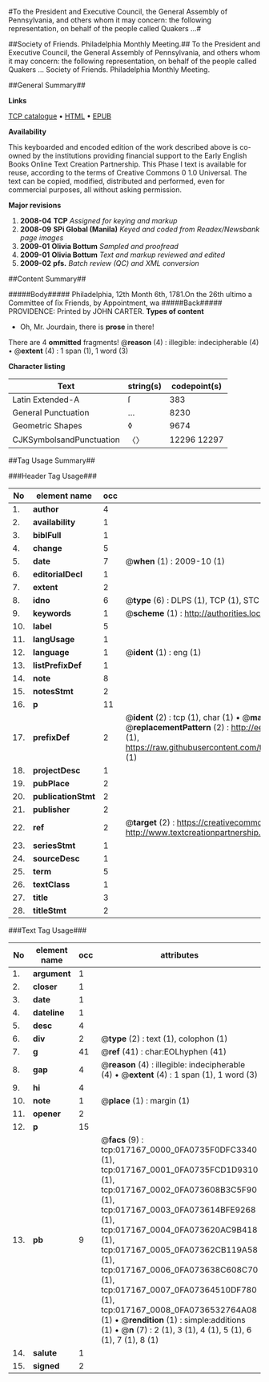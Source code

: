 #To the President and Executive Council, the General Assembly of Pennsylvania, and others whom it may concern: the following representation, on behalf of the people called Quakers ...#

##Society of Friends. Philadelphia Monthly Meeting.##
To the President and Executive Council, the General Assembly of Pennsylvania, and others whom it may concern: the following representation, on behalf of the people called Quakers ...
Society of Friends. Philadelphia Monthly Meeting.

##General Summary##

**Links**

[TCP catalogue](http://www.ota.ox.ac.uk/tcp/)  • 
[HTML](http://tei.it.ox.ac.uk/tcp/Texts-HTML/free/N13/N13596.html)  • 
[EPUB](http://tei.it.ox.ac.uk/tcp/Texts-EPUB/free/N13/N13596.epub)

**Availability**

This keyboarded and encoded edition of the
	       work described above is co-owned by the institutions
	       providing financial support to the Early English Books
	       Online Text Creation Partnership. This Phase I text is
	       available for reuse, according to the terms of Creative
	       Commons 0 1.0 Universal. The text can be copied,
	       modified, distributed and performed, even for
	       commercial purposes, all without asking permission.

**Major revisions**

1. __2008-04__ __TCP__ *Assigned for keying and markup*
1. __2008-09__ __SPi Global (Manila)__ *Keyed and coded from Readex/Newsbank page images*
1. __2009-01__ __Olivia Bottum__ *Sampled and proofread*
1. __2009-01__ __Olivia Bottum__ *Text and markup reviewed and edited*
1. __2009-02__ __pfs.__ *Batch review (QC) and XML conversion*

##Content Summary##

#####Body#####
Philadelphia, 12th Month 6th, 1781.On the 26th ultimo a Committee of ſix Friends, by Appointment, wa
#####Back#####
PROVIDENCE: Printed by JOHN CARTER.
**Types of content**

  * Oh, Mr. Jourdain, there is **prose** in there!

There are 4 **ommitted** fragments! 
 @__reason__ (4) : illegible: indecipherable (4)  •  @__extent__ (4) : 1 span (1), 1 word (3)

**Character listing**


|Text|string(s)|codepoint(s)|
|---|---|---|
|Latin Extended-A|ſ|383|
|General Punctuation|…|8230|
|Geometric Shapes|◊|9674|
|CJKSymbolsandPunctuation|〈〉|12296 12297|

##Tag Usage Summary##

###Header Tag Usage###

|No|element name|occ|attributes|
|---|---|---|---|
|1.|__author__|4||
|2.|__availability__|1||
|3.|__biblFull__|1||
|4.|__change__|5||
|5.|__date__|7| @__when__ (1) : 2009-10 (1)|
|6.|__editorialDecl__|1||
|7.|__extent__|2||
|8.|__idno__|6| @__type__ (6) : DLPS (1), TCP (1), STC (1), NOTIS (1), IMAGE-SET (1), EVANS-CITATION (1)|
|9.|__keywords__|1| @__scheme__ (1) : http://authorities.loc.gov/ (1)|
|10.|__label__|5||
|11.|__langUsage__|1||
|12.|__language__|1| @__ident__ (1) : eng (1)|
|13.|__listPrefixDef__|1||
|14.|__note__|8||
|15.|__notesStmt__|2||
|16.|__p__|11||
|17.|__prefixDef__|2| @__ident__ (2) : tcp (1), char (1)  •  @__matchPattern__ (2) : ([0-9\-]+):([0-9IVX]+) (1), (.+) (1)  •  @__replacementPattern__ (2) : http://eebo.chadwyck.com/downloadtiff?vid=$1&page=$2 (1), https://raw.githubusercontent.com/textcreationpartnership/Texts/master/tcpchars.xml#$1 (1)|
|18.|__projectDesc__|1||
|19.|__pubPlace__|2||
|20.|__publicationStmt__|2||
|21.|__publisher__|2||
|22.|__ref__|2| @__target__ (2) : https://creativecommons.org/publicdomain/zero/1.0/ (1), http://www.textcreationpartnership.org/docs/. (1)|
|23.|__seriesStmt__|1||
|24.|__sourceDesc__|1||
|25.|__term__|5||
|26.|__textClass__|1||
|27.|__title__|3||
|28.|__titleStmt__|2||


###Text Tag Usage###

|No|element name|occ|attributes|
|---|---|---|---|
|1.|__argument__|1||
|2.|__closer__|1||
|3.|__date__|1||
|4.|__dateline__|1||
|5.|__desc__|4||
|6.|__div__|2| @__type__ (2) : text (1), colophon (1)|
|7.|__g__|41| @__ref__ (41) : char:EOLhyphen (41)|
|8.|__gap__|4| @__reason__ (4) : illegible: indecipherable (4)  •  @__extent__ (4) : 1 span (1), 1 word (3)|
|9.|__hi__|4||
|10.|__note__|1| @__place__ (1) : margin (1)|
|11.|__opener__|2||
|12.|__p__|15||
|13.|__pb__|9| @__facs__ (9) : tcp:017167_0000_0FA0735F0DFC3340 (1), tcp:017167_0001_0FA0735FCD1D9310 (1), tcp:017167_0002_0FA073608B3C5F90 (1), tcp:017167_0003_0FA073614BFE9268 (1), tcp:017167_0004_0FA073620AC9B418 (1), tcp:017167_0005_0FA07362CB119A58 (1), tcp:017167_0006_0FA073638C608C70 (1), tcp:017167_0007_0FA07364510DF780 (1), tcp:017167_0008_0FA0736532764A08 (1)  •  @__rendition__ (1) : simple:additions (1)  •  @__n__ (7) : 2 (1), 3 (1), 4 (1), 5 (1), 6 (1), 7 (1), 8 (1)|
|14.|__salute__|1||
|15.|__signed__|2||

